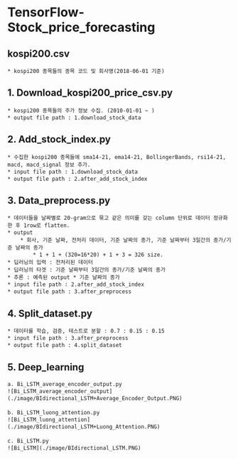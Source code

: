 # TensorFlow-Stock_price_forecasting

## kospi200.csv
    * kospi200 종목들의 종목 코드 및 회사명(2018-06-01 기준)


## 1. Download_kospi200_price_csv.py
    * kospi200 종목들의 주가 정보 수집. (2010-01-01 ~ )
    * output file path : 1.download_stock_data
    
## 2. Add_stock_index.py
    * 수집한 kospi200 종목들에 sma14-21, ema14-21, BollingerBands, rsi14-21, macd, macd_signal 정보 추가.
    * input file path : 1.download_stock_data
    * output file path : 2.after_add_stock_index  
    
## 3. Data_preprocess.py
    * 데이터들을 날짜별로 20-gram으로 묶고 같은 의미를 갖는 column 단위로 데이터 정규화한 후 1row로 flatten.
    * output
        * 회사, 기준 날짜, 전처리 데이터, 기준 날짜의 종가, 기준 날짜부터 3일간의 종가/기준 날짜의 종가
            * 1 + 1 + (320=16*20) + 1 + 3 = 326 size.
    * 딥러닝의 입력 : 전처리된 데이터
    * 딥러닝의 타겟 : 기준 날짜부터 3일간의 종가/기준 날짜의 종가
    * 추론 : 예측된 output * 기준 날짜의 종가
    * input file path : 2.after_add_stock_index
    * output file path : 3.after_preprocess
    
## 4. Split_dataset.py    
    * 데이터를 학습, 검증, 테스트로 분할 : 0.7 : 0.15 : 0.15
    * input file path : 3.after_preprocess
    * output file path : 4.split_dataset

## 5. Deep_learning
    a. Bi_LSTM_average_encoder_output.py
    ![Bi_LSTM_average_encoder_output](./image/BIdirectional_LSTM+Average_Encoder_Output.PNG)

    b. Bi_LSTM_luong_attention.py
    ![Bi_LSTM_luong_attention](./image/BIdirectional_LSTM+Luong_Attention.PNG)
   
    c. Bi_LSTM.py
    ![Bi_LSTM](./image/BIdirectional_LSTM.PNG)
